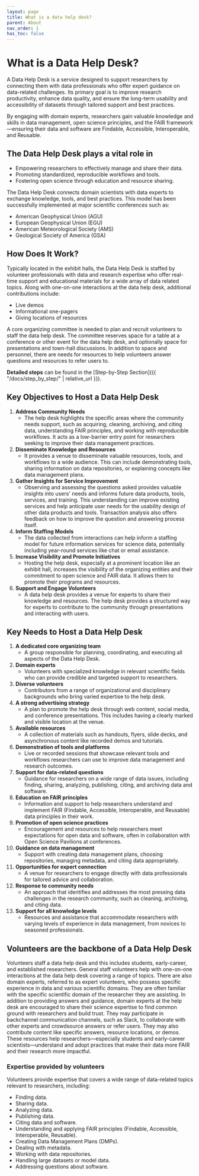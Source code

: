 ```yaml
---
layout: page
title: What is a data help desk?
parent: About
nav_order: 1
has_toc: false
---
```


# What is a Data Help Desk?

A Data Help Desk is a service designed to support researchers by connecting them
with data professionals who offer expert guidance on data-related challenges.
Its primary goal is to improve research productivity, enhance data quality, and
ensure the long-term usability and accessibility of datasets through tailored
support and best practices.

By engaging with domain experts, researchers gain valuable knowledge and skills
in data management, open science principles, and the FAIR framework—ensuring
their data and software are Findable, Accessible, Interoperable, and Reusable.

## The Data Help Desk plays a vital role in

-   Empowering researchers to effectively manage and share their data.
-   Promoting standardized, reproducible workflows and tools.
-   Fostering open science through education and resource sharing.

The Data Help Desk connects domain scientists with data experts to exchange
knowledge, tools, and best practices. This model has been successfully
implemented at major scientific conferences such as:

-   American Geophysical Union (AGU)
-   European Geophysical Union (EGU)
-   American Meteorological Society (AMS)
-   Geological Society of America (GSA)

## How Does It Work?

Typically located in the exhibit halls, the Data Help Desk is staffed by
volunteer professionals with data and research expertise who offer real-time
support and educational materials for a wide array of data related topics. Along
with one-on-one interactions at the data help desk, additional contributions
include:

-   Live demos
-   Informational one-pagers
-   Giving locations of resources

A core organizing committee is needed to plan and recruit volunteers to staff
the data help desk. The committee reserves space for a table at a conference or
other event for the data help desk, and optionally space for presentations and
town-hall discussions. In addition to space and personnel, there are needs for
resources to help volunteers answer questions and resources to refer users to.

**Detailed steps** can be found in the [Step-by-Step
Section]({{ "/docs/step_by_step/" | relative_url }}).

## Key Objectives to Host a Data Help Desk

<!-- prettier-ignore -->
1. **Address Community Needs**
    - The help desk highlights the specific areas
    where the community needs support, such as acquiring, cleaning, archiving,
    and citing data, understanding FAIR principles, and working with
    reproducible workflows. It acts as a low-barrier entry point for researchers
    seeking to improve their data management practices.
1. **Disseminate Knowledge and Resources**
    - It provides a venue to disseminate
    valuable resources, tools, and workflows to a wide audience. This can
    include demonstrating tools, sharing information on data repositories, or
    explaining concepts like data management plans.
1. **Gather Insights for Service Improvement**
    - Observing and assessing the
    questions asked provides valuable insights into users' needs and informs
    future data products, tools, services, and training. This understanding can
    improve existing services and help anticipate user needs for the usability
    design of other data products and tools. Transaction analysis also offers
    feedback on how to improve the question and answering process itself.
1. **Inform Staffing Models**
    - The data collected from interactions can help
    inform a staffing model for future information services for science data,
    potentially including year-round services like chat or email assistance.
1. **Increase Visibility and Promote Initiatives**
    - Hosting the help desk,
    especially at a prominent location like an exhibit hall, increases the
    visibility of the organizing entities and their commitment to open science
    and FAIR data. It allows them to promote their programs and resources.
1. **Support and Engage Volunteers**
    - A data help desk provides a venue for
    experts to share their knowledge and resources. The help desk provides a
    structured way for experts to contribute to the community through
    presentations and interacting with users.

## Key Needs to Host a Data Help Desk

<!-- prettier-ignore -->
1. **A dedicated core organizing team**
    - A group responsible for planning,
   coordinating, and executing all aspects of the Data Help Desk.
1. **Domain experts**
    - Volunteers with specialized knowledge in relevant scientific
   fields who can provide credible and targeted support to researchers.
1. **Diverse volunteers**
    - Contributors from a range of organizational and
   disciplinary backgrounds who bring varied expertise to the help desk.
1. **A strong advertising strategy**
    - A plan to promote the help desk through
   web content, social media, and conference presentations. This includes having
   a clearly marked and visible location at the venue.
1. **Available resources**
    - A collection of materials such as handouts, flyers,
   slide decks, and asynchronous content like recorded demos and tutorials.
1. **Demonstration of tools and platforms**
    - Live or recorded sessions that
   showcase relevant tools and workflows researchers can use to improve data
   management and research outcomes.
1. **Support for data-related questions**
    - Guidance for researchers on a wide
   range of data issues, including finding, sharing, analyzing, publishing,
   citing, and archiving data and software.
1. **Education on FAIR principles**
    - Information and support to help researchers
   understand and implement FAIR (Findable, Accessible, Interoperable, and
   Reusable) data principles in their work.
1. **Promotion of open science practices**
    - Encouragement and resources to help
   researchers meet expectations for open data and software, often in
   collaboration with Open Science Pavilions at conferences.
1. **Guidance on data management**
    - Support with creating data management plans,
   choosing repositories, managing metadata, and citing data appropriately.
1. **Opportunities for expert connection**
    - A venue for researchers to engage
   directly with data professionals for tailored advice and collaboration.
1. **Response to community needs**
    - An approach that identifies and addresses the
   most pressing data challenges in the research community, such as cleaning,
   archiving, and citing data.
1. **Support for all knowledge levels**
    - Resources and assistance that
   accommodate researchers with varying levels of experience in data management,
   from novices to seasoned professionals.

## Volunteers are the backbone of a Data Help Desk

Volunteers staff a data help desk and this includes students, early-career, and
established researchers. General staff volunteers help with one-on-one
interactions at the data help desk covering a range of topics. There are also
domain experts, referred to as expert volunteers, who possess specific
experience in data and various scientific domains. They are often familiar with
the specific scientific domain of the researcher they are assisting. In addition
to providing answers and guidance, domain experts at the help desk are
encouraged to share their science expertise to find common ground with
researchers and build trust. They may participate in backchannel communication
channels, such as Slack, to collaborate with other experts and crowdsource
answers or refer users. They may also contribute content like specific answers,
resource locations, or demos. These resources help researchers—especially
students and early-career scientists—understand and adopt practices that make
their data more FAIR and their research more impactful.

### Expertise provided by volunteers

Volunteers provide expertise that covers a wide range of data-related topics
relevant to researchers, including:

-   Finding data.
-   Sharing data.
-   Analyzing data.
-   Publishing data.
-   Citing data and software.
-   Understanding and applying FAIR principles (Findable, Accessible,
    Interoperable, Reusable).
-   Creating Data Management Plans (DMPs).
-   Dealing with metadata.
-   Working with data repositories.
-   Handling large datasets or model data.
-   Addressing questions about software.
